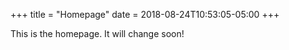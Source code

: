 +++
title = "Homepage"
date = 2018-08-24T10:53:05-05:00
+++

This is the homepage. It will change soon!
